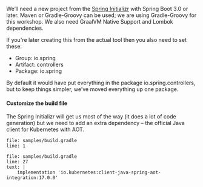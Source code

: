 We’ll need a new project from the [Spring Initializr](https://start.spring.io/) with Spring Boot 3.0 or later. Maven or Gradle-Groovy can be used; we are using Gradle-Groovy for this workshop. We also need GraalVM Native Support and Lombok dependencies.

If you're later creating this from the actual tool then you also need to set these:

- Group: io.spring
- Artifact: controllers
- Package: io.spring

By default it would have put everything in the package io.spring.controllers, but to keep things simpler, we’ve moved everything up one package.

#### Customize the build file
The Spring Initializr will get us most of the way (it does a lot of code generation) but we need to add an extra dependency – the official Java client for Kubernetes with AOT.

```editor:open-file
file: samples/build.gradle
line: 1
```

```editor:insert-lines-before-line
file: samples/build.gradle
line: 27
text: |
    implementation 'io.kubernetes:client-java-spring-aot-integration:17.0.0'
```

